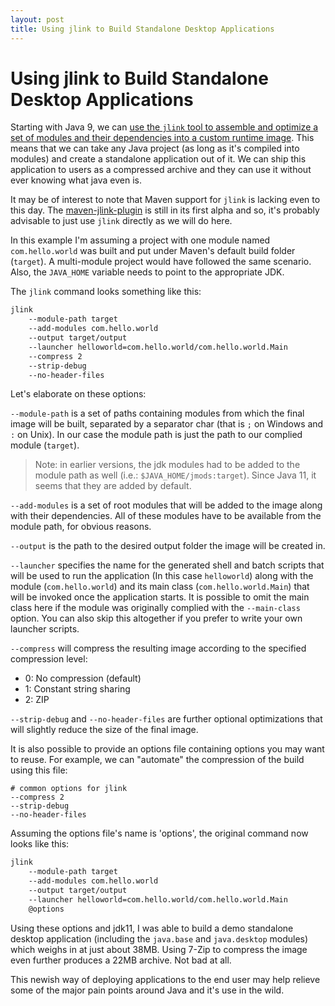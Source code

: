 ```yaml
---
layout: post
title: Using jlink to Build Standalone Desktop Applications
---
```


# Using jlink to Build Standalone Desktop Applications

Starting with Java 9, we can [use the `jlink` tool to assemble and optimize a set of modules and their dependencies into a custom runtime image][jlink]. This means that we can take any Java project (as long as it's compiled into modules) and create a standalone application out of it. We can ship this application to users as a compressed archive and they can use it without ever knowing what java even is.

It may be of interest to note that Maven support for `jlink` is lacking even to this day. The [maven-jlink-plugin][] is still in its first alpha and so, it's probably advisable to just use `jlink` directly as we will do here.

In this example I'm assuming a project with one module named `com.hello.world` was built and put under Maven's default build folder (`target`). A multi-module project would have followed the same scenario. Also, the `JAVA_HOME` variable needs to point to the appropriate JDK.

The `jlink` command looks something like this:

```bash
jlink
    --module-path target
    --add-modules com.hello.world
    --output target/output
    --launcher helloworld=com.hello.world/com.hello.world.Main
    --compress 2
    --strip-debug
    --no-header-files
```

Let's elaborate on these options:

`--module-path` is a set of paths containing modules from which the final image will be built, separated by a separator char (that is `;` on Windows and `:` on Unix). In our case the module path is just the path to our complied module (`target`).  

> Note: in earlier versions, the jdk modules had to be added to the module path as well (i.e.: `$JAVA_HOME/jmods:target`). Since Java 11, it seems that they are added by default.

`--add-modules` is a set of root modules that will be added to the image along with their dependencies. All of these modules have to be available from the module path, for obvious reasons.

`--output` is the path to the desired output folder the image will be created in.

`--launcher` specifies the name for the generated shell and batch scripts that will be used to run the application (In this case `helloworld`) along with the module (`com.hello.world`) and its main class (`com.hello.world.Main`) that will be invoked once the application starts. It is possible to omit the main class here if the module was originally complied with the `--main-class` option. You can also skip this altogether if you prefer to write your own launcher scripts.

`--compress` will compress the resulting image according to the specified compression level: 
   - 0: No compression (default)
   - 1: Constant string sharing
   - 2: ZIP

`--strip-debug` and `--no-header-files` are further optional optimizations that will slightly reduce the size of the final image.

It is also possible to provide an options file containing options you may want to reuse. For example, we can "automate" the compression of the build using this file: 

```
# common options for jlink
--compress 2
--strip-debug
--no-header-files
```

Assuming the options file's name is 'options', the original command now looks like this:

```bash
jlink
    --module-path target
    --add-modules com.hello.world
    --output target/output
    --launcher helloworld=com.hello.world/com.hello.world.Main
    @options
```

Using these options and jdk11, I was able to build a demo standalone desktop application (including the `java.base` and `java.desktop` modules) which weighs in at just about 38MB. Using 7-Zip to compress the image even further produces a 22MB archive. Not bad at all.

This newish way of deploying applications to the end user may help relieve some of the major pain points around Java and it's use in the wild.

[jlink]: https://docs.oracle.com/en/java/javase/11/tools/jlink.html
[maven-jlink-plugin]: https://maven.apache.org/plugins/maven-jlink-plugin/usage.html
